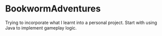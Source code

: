 # BookwormAdventures
Trying to incorporate what I learnt into a personal project. Start with using Java to implement gameplay logic.
